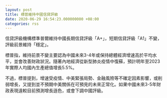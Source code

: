 ```yaml
---
layout: post
title: 標普維持中國信貸評級
date: 2020-06-29 16:54:23.000000000 +08:00
categories: rss
---
```


信貸評級機構標準普爾維持中國長期信貸評級「A+」，短期信貸評級「A1」不變，評級前景維持「穩定」。

標普指，維持前景不變主要認為中國未來3-4年或保持總體經濟增速高於平均水平，並會改善財政狀況。隨著內地經濟從新型肺炎疫情中復蘇，預計明年至2023年實際人均國內生產總值增長5.5%。

不過，標普提到，增速受疫情、中美緊張局勢、金融風險等不確定因素影響，或削弱增長，又提到並不預期中美關係在可預見的未來正常化。如果中國未來3-5年財政表現遠較目前預測增長遜色，或會下調中國評級。
